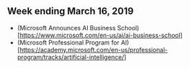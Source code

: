 ## Week ending March 16, 2019

* (Microsoft Announces AI Business School)[https://www.microsoft.com/en-us/ai/ai-business-school]
* (Microsoft Professional Program for AI)[https://academy.microsoft.com/en-us/professional-program/tracks/artificial-intelligence/]
